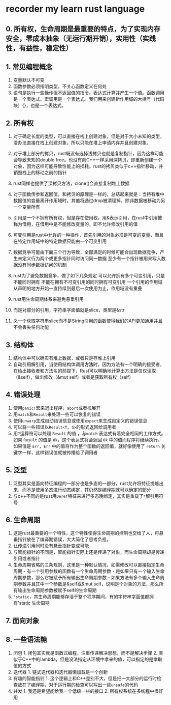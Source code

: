 # recorder my learn rust language

## 0. 所有权，生命周期是最重要的特点，为了实现内存安全，零成本抽象（无运行期开销），实用性（实践性，有益性，稳定性）

## 1. 常见编程概念
  1. 变量默认不可变
  2. 函数参数必须指明类型，不关心函数定义在何处
  3. 语句是执行一些操作但不返回值的指令。表达式计算并产生一个值。函数调用是一个表达式。宏调用是一个表达式。我们用来创建新作用域的大括号（代码块）{}，也是一个表达式。

## 2. 所有权
  1. 对于确定长度的类型，可以直接在栈上创建对象，但是对于大小未知的类型，没办法直接在栈上创建对象，所以只能在堆上申请内存并且创建对象。
  2. 对于堆上部分的拷贝，rust既没有选择浅拷贝也就是复制指针，因为这样可能会导致未知的double free。也没有向C++一样采用深拷贝，即重新创建一个对象，因为这样可能导致性能上的损耗。rust的拷贝类似于c++指针移动，并销毁栈上的移动之前的指针
  3. rust同样也提供了深拷贝方法，clone()会直接复制堆上数据
  4. 对于函数传参和返回值，和拷贝的原理是一样的，总结起来就是：当持有堆中数据值的变量离开作用域时，其值将通过drop被清理掉，除非数据被移动为另一个变量所有
  5. 引用是一个不拥有所有权，但是存在使用权，用&表示引用，在rust中引用被称为借用，在借用中是不能修改变量的，即不允许修改引用的值
  6. 可变引用是rust中允许的一种操作，首先引用的对象必须是可变的变量，而且在特定作用域中的特定数据只能由一个可变引用
  7. 数据竞争可能由下面三个行为导致，全部满足的时候可能会出现数据竞争，产生未定义行为
     ​两个或更多指针同时访问同一数据
     ​至少有一个指针被用来写入数据
     ​没有同步数据访问的机制

  8. rust为了避免数据竞争，做了如下几条规定
     可以允许拥有多个可变引用，只是不能同时拥有
     不能在拥有不可变引用的同时拥有可变引用
     一个引用的作用域从声明的地方开始一直持续到最后一次使用为止，作用域没有重叠
  9. rust用生命周期体系来避免悬垂引用
  10. 而是对部分的引用，字符串字面值就是slice，类型是&str
  11. 义一个获取字符串slice而不是String引用的函数使得我们的API更加通用并且不会丢失任何功能

## 3. 结构体

  1. 结构体中可以确实有堆上数据，或者只是存堆上引用
  2. 自动引用解引用，当使用结构体调用**方法**时，因为方法有一个明确的接受者，在给出接收者和方法名的前提下，Rust可以明确地计算出方法是仅仅读取（&self），做出修改（&mut self）或者是获取所有权（self）

## 4. 错误处理

  1. 使用`panic!`宏来退出程序，`abort`或者栈展开
  2. 用`match`和`Result`来处理一些可以恢复的错误
  3. 使用`unwarp`生成自动错误信息或使用`expect`来生成自定义的错误信息
  4. 可以将一些错误以`Result<T, S>`的形式返回给调用者
  5. 用`?`运算符可以处理 `Result` 的值 ，与`match` 表达式有着完全相同的工作方式。如果 `Result` 的值是 `Ok`，这个表达式将会返回 `Ok` 中的值而程序将继续执行。如果值是 `Err`，`Err` 中的值将作为整个函数的返回值，就好像使用了 `return` 关键字一样，这样错误值就被传播给了调用者

## 5. 泛型
  1. 泛型其实是面向特征编程的一部分也是多态的一部分，rust允许将特征提炼出来，而不是使用多态进行动态绑定，其仍然是编译期就可以确定的部分
  2. 与c++不同的是rust用`Deref`特征来进行多态晚绑定，其实是重载了`*`解引用符号

## 6. 生命周期
  1. 这是rust最重要的一个特性，这个特性使得生命周期的控制也交给了人，将悬垂指针放在了编译期错误，大大简化了思考负担。
  2. 让传递引用同时没有悬垂指针变成可能
  3. 与智能指针的不同是，智能指针实际上还是传递了对象，而生命周期却是传递引用或者指针
  4. 生命周期省略的三条规则，这里是一种默认情况，如需修改可以直接指定生命周期
    - 有一个引用参数的函数有一个生命周期参数
    - 是如果只有一个输入生命周期参数，那么它被赋予所有输出生命周期参数
    - 如果方法有多个输入生命周期参数并且其中一个参数是&self或&mut self，说明是个对象的方法，那么所有输出生命周期参数被赋予self的生命周期
  5. `'static`，其生命周期能够存活于整个程序期间，有的字符串字面值都拥有'static 生命周期

## 7. 面向对象

## 8. 一些语法糖
  1. 闭包
    1. 闭包其实就是函数式编程，注重传递解决思想，而不是解决步骤
    2. 类似于C++中的lambda，但是没法指定从环境中拿来的值，可以指定的是拿取值的方式
  2. 迭代器
    1. 链式迭代器和迭代器懒加载是一个创新
  2. 有趣的智能指针
    1. 这个逻辑上和C++差别不大，但是把一大部分的运行时检查放在了编译期，对于运行期的检查可以写出一些`unsafe`的代码
  3. 并发
    1. 我还是希望能给我一个低级一些的接口
    2. 所有权系统在多线程中很好用